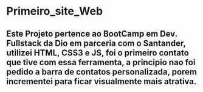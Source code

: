 # Primeiro_site_Web
## Este Projeto pertence ao BootCamp em Dev. Fullstack da Dio em parceria com o Santander, utilizei HTML, CSS3 e JS, foi o primeiro contato que tive com essa ferramenta, a principio nao foi pedido a barra de contatos personalizada, porem incrementei para ficar visualmente mais atrativa.
